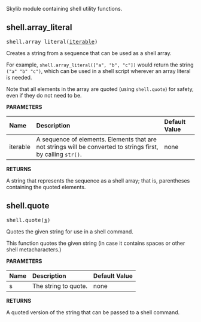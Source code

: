 <!-- Generated with Stardoc: http://skydoc.bazel.build -->

Skylib module containing shell utility functions.

<a id="shell.array_literal"></a>

## shell.array_literal

<pre>
shell.array_literal(<a href="#shell.array_literal-iterable">iterable</a>)
</pre>

Creates a string from a sequence that can be used as a shell array.

For example, `shell.array_literal(["a", "b", "c"])` would return the string
`("a" "b" "c")`, which can be used in a shell script wherever an array
literal is needed.

Note that all elements in the array are quoted (using `shell.quote`) for
safety, even if they do not need to be.


**PARAMETERS**


| Name  | Description | Default Value |
| :------------- | :------------- | :------------- |
| <a id="shell.array_literal-iterable"></a>iterable |  A sequence of elements. Elements that are not strings will be converted to strings first, by calling `str()`.   |  none |

**RETURNS**

A string that represents the sequence as a shell array; that is,
parentheses containing the quoted elements.


<a id="shell.quote"></a>

## shell.quote

<pre>
shell.quote(<a href="#shell.quote-s">s</a>)
</pre>

Quotes the given string for use in a shell command.

This function quotes the given string (in case it contains spaces or other
shell metacharacters.)


**PARAMETERS**


| Name  | Description | Default Value |
| :------------- | :------------- | :------------- |
| <a id="shell.quote-s"></a>s |  The string to quote.   |  none |

**RETURNS**

A quoted version of the string that can be passed to a shell command.


